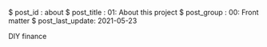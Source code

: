 $ post_id : about
$ post_title : 01: About this project
$ post_group : 00: Front matter
$ post_last_update: 2021-05-23

DIY finance
